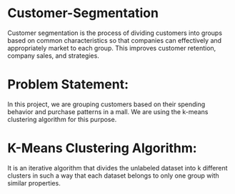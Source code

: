 # Customer-Segmentation

Customer segmentation is the process of dividing customers into groups based on common characteristics so that companies can effectively and appropriately market to each group. This improves customer retention, company sales, and strategies.

# Problem Statement:
In this project, we are grouping customers based on their spending behavior and purchase patterns in a mall. We are using the k-means clustering algorithm for this purpose.

# K-Means Clustering Algorithm: 
It is an iterative algorithm that divides the unlabeled dataset into k different clusters in such a way that each dataset belongs to only one group with similar properties.
